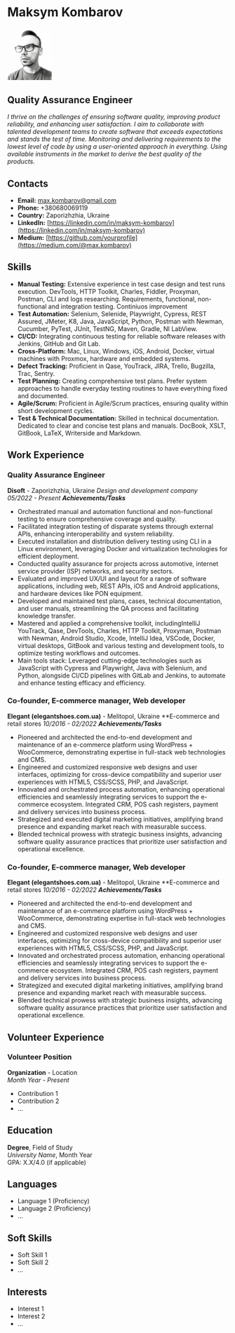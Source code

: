 # Maksym Kombarov

<img src="photo.jpeg" width="20%">

## Quality Assurance Engineer

*I thrive on the challenges of ensuring software quality, improving product reliability, and enhancing user satisfaction. I aim to collaborate with talented development teams to create software that exceeds expectations and stands the test of time. Monitoring and delivering requirements to the lowest level of code by using a user-oriented approach in everything. Using available instruments in the market to derive the best quality of the products.*

## Contacts

-  **Email:** max.kombarov@gmail.com
-  **Phone:** +380680069119
-  **Country:** Zaporizhzhia, Ukraine
-  **LinkedIn:** [https://linkedin.com/in/maksym-kombarov](https://linkedin.com/in/maksym-kombarov)
-  **Medium:** [https://github.com/yourprofile](https://medium.com/@max.kombarov)


## Skills

- **Manual Testing:** Extensive experience in test case design and test runs execution. DevTools, HTTP
Toolkit, Charles, Fiddler, Proxyman, Postman, CLI and logs researching.
Requirements, functional, non-functional and integration testing.
Continiuos improvement
-  **Test Automation:** Selenium, Selenide, Playwright,
Cypress, REST Assured, JMeter, K8, Java, JavaScript,
Python, Postman with Newman, Cucumber, PyTest, JUnit, TestNG, Maven, Gradle, NI LabView.
-  **CI/CD:** Integrating continuous testing for reliable software releases with Jenkins, GitHub and Git Lab.
-  **Cross-Platform:** Mac, Linux,
Windows, iOS, Android, Docker, virtual machines with Proxmox, hardware and embedded systems.
-  **Defect Tracking:** Proficient in Qase, YouTrack, JIRA, Trello, Bugzilla, Trac, Sentry.
-  **Test Planning:** Creating comprehensive test plans. Prefer system approaches to handle everyday testing routines to have everything fixed and documented.
-  **Agile/Scrum:** Proficient in Agile/Scrum practices, ensuring quality within short development cycles.
-  **Test & Technical Documentation:** Skilled in technical documentation. Dedicated to clear and concise test plans and manuals. DocBook, XSLT, GitBook, LaTeX, Writerside and Markdown.

## Work Experience

### Quality Assurance Engineer
**Disoft** - Zaporizhzhia, Ukraine
*Design and development company*  
*05/2022 - Present*
***Achievements/Tasks***
- Orchestrated manual and automation functional and non-functional testing to ensure comprehensive coverage and quality.
- Facilitated integration testing of disparate systems through external APls, enhancing interoperability and system reliability.
- Executed installation and distribution delivery testing using CLI in a Linux environment, leveraging Docker and virtualization technologies for efficient deployment.
- Conducted quality assurance for projects across automotive, internet service provider (ISP) networks, and security sectors.
- Evaluated and improved UX/UI and layout for a range of software applications, including web, REST APIs, iOS and Android applications, and hardware devices like PON equipment.
- Developed and maintained test plans, cases, technical documentation, and user manuals, streamlining the QA process and facilitating knowledge transfer.
- Mastered and applied a comprehensive toolkit, includingIntelliJ YouTrack, Qase, DevTools, Charles, HTTP Toolkit, Proxyman, Postman with Newman, Android Studio, Xcode, IntelliJ Idea, VSCode, Docker, virtual desktops, GitBook and various testing and development tools, to optimize testing workflows and outcomes.
- Main tools stack: Leveraged cutting-edge technologies such as JavaScript with Cypress and Playwright, Java with Selenium, and Python, alongside CI/CD pipelines with GitLab and Jenkins, to automate and enhance testing efficacy and efficiency.

### Co-founder, E-commerce manager, Web developer
**Elegant (elegantshoes.com.ua)** - Melitopol, Ukraine
**E-commerce and retail stores
*10/2016 - 02/2022*
***Achievements/Tasks***
- Pioneered and architected the end-to-end development and maintenance of an e-commerce platform using WordPress +
WooCommerce, demonstrating expertise in full-stack web technologies and CMS.
- Engineered and customized responsive web designs and user interfaces, optimizing for cross-device compatibility and superior user experiences with HTML5, CSS/SCSS, PHP, and JavaScript.
- Innovated and orchestrated process automation, enhancing operational efficiencies and seamlessly integrating services to support the e-commerce ecosystem. Integrated CRM, POS cash registers, payment and delivery services into business process.
- Strategized and executed digital marketing initiatives, amplifying brand presence and expanding market reach with measurable success.
- Blended technical prowess with strategic business insights, advancing software quality assurance practices that prioritize user satisfaction and operational excellence.

### Co-founder, E-commerce manager, Web developer
**Elegant (elegantshoes.com.ua)** - Melitopol, Ukraine
**E-commerce and retail stores
*10/2016 - 02/2022*
***Achievements/Tasks***
- Pioneered and architected the end-to-end development and maintenance of an e-commerce platform using WordPress +
WooCommerce, demonstrating expertise in full-stack web technologies and CMS.
- Engineered and customized responsive web designs and user interfaces, optimizing for cross-device compatibility and superior user experiences with HTML5, CSS/SCSS, PHP, and JavaScript.
- Innovated and orchestrated process automation, enhancing operational efficiencies and seamlessly integrating services to support the e-commerce ecosystem. Integrated CRM, POS cash registers, payment and delivery services into business process.
- Strategized and executed digital marketing initiatives, amplifying brand presence and expanding market reach with measurable success.
- Blended technical prowess with strategic business insights, advancing software quality assurance practices that prioritize user satisfaction and operational excellence.

## Volunteer Experience

### Volunteer Position
**Organization** - Location  
*Month Year - Present*
- Contribution 1
- Contribution 2
- ...

## Education

**Degree**, Field of Study  
*University Name*, Month Year  
GPA: X.X/4.0 (if applicable)

## Languages

- Language 1 (Proficiency)
- Language 2 (Proficiency)
- ...

## Soft Skills

- Soft Skill 1
- Soft Skill 2
- ...

## Interests

- Interest 1
- Interest 2
- ...

